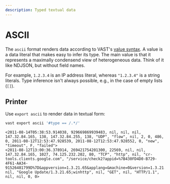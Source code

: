 ```yaml
---
description: Typed textual data
---
```


# ASCII

The `ascii` format renders data according to VAST's [value
syntax][expression-values]. A value is a data literal that makes easy to infer
its type. The main value is that it represents a maximally condensend view of
heterogeneous data. Think of it like NDJSON, but without field names.

[expression-values]: /docs/understand/language/expressions#values

For example, `1.2.3.4` is an IP address literal, whereas `"1.2.3.4"`
is a string literals. Type inference isn't always possible, e.g., in the case of
empty lists (`[]`).

## Printer

Use `export ascii` to render data in textual form:

```bash
vast export ascii '#type == /.*/'
```

```
<2011-08-14T05:38:53.914038, 929669869939483, nil, nil, nil, 147.32.84.165, 138, 147.32.84.255, 138, "UDP", "flow", nil, 2, 0, 486, 0, 2011-08-12T12:53:47.928539, 2011-08-12T12:53:47.928552, 0, "new", "timeout", F, "failed">
<2011-08-12T13:00:36.378914, 269421754201300, 22569, nil, nil, 147.32.84.165, 1027, 74.125.232.202, 80, "TCP", "http", nil, "cr-tools.clients.google.com", "/service/check2?appid=%7B430FD4D0-B729-4F61-AA34-91526481799D%7D&appversion=1.3.21.65&applang=&machine=0&version=1.3.21.65&osversion=5.1&servicepack=Service%20Pack%202", nil, "Google Update/1.3.21.65;winhttp", nil, "GET", nil, "HTTP/1.1", nil, nil, 0, 0>
```

